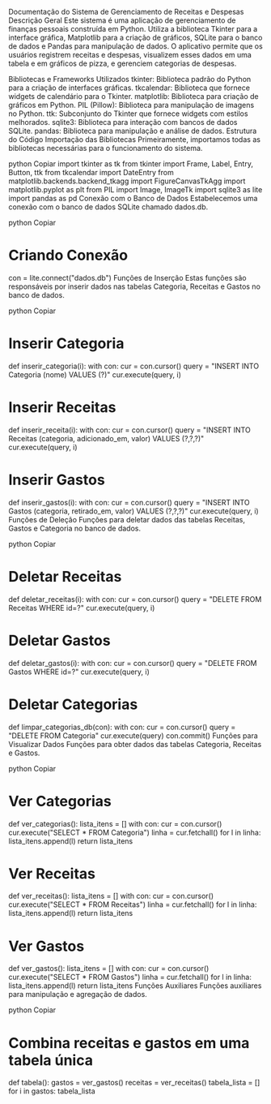 Documentação do Sistema de Gerenciamento de Receitas e Despesas
Descrição Geral
Este sistema é uma aplicação de gerenciamento de finanças pessoais construída em Python. Utiliza a biblioteca Tkinter para a interface gráfica, Matplotlib para a criação de gráficos, SQLite para o banco de dados e Pandas para manipulação de dados. O aplicativo permite que os usuários registrem receitas e despesas, visualizem esses dados em uma tabela e em gráficos de pizza, e gerenciem categorias de despesas.

Bibliotecas e Frameworks Utilizados
tkinter: Biblioteca padrão do Python para a criação de interfaces gráficas.
tkcalendar: Biblioteca que fornece widgets de calendário para o Tkinter.
matplotlib: Biblioteca para criação de gráficos em Python.
PIL (Pillow): Biblioteca para manipulação de imagens no Python.
ttk: Subconjunto do Tkinter que fornece widgets com estilos melhorados.
sqlite3: Biblioteca para interação com bancos de dados SQLite.
pandas: Biblioteca para manipulação e análise de dados.
Estrutura do Código
Importação das Bibliotecas
Primeiramente, importamos todas as bibliotecas necessárias para o funcionamento do sistema.

python
Copiar
import tkinter as tk
from tkinter import Frame, Label, Entry, Button, ttk
from tkcalendar import DateEntry
from matplotlib.backends.backend_tkagg import FigureCanvasTkAgg
import matplotlib.pyplot as plt
from PIL import Image, ImageTk
import sqlite3 as lite
import pandas as pd
Conexão com o Banco de Dados
Estabelecemos uma conexão com o banco de dados SQLite chamado dados.db.

python
Copiar
# Criando Conexão
con = lite.connect("dados.db")
Funções de Inserção
Estas funções são responsáveis por inserir dados nas tabelas Categoria, Receitas e Gastos no banco de dados.

python
Copiar
# Inserir Categoria
def inserir_categoria(i):
    with con:
        cur = con.cursor()
        query = "INSERT INTO Categoria (nome) VALUES (?)"
        cur.execute(query, i)

# Inserir Receitas
def inserir_receita(i):
    with con:
        cur = con.cursor()
        query = "INSERT INTO Receitas (categoria, adicionado_em, valor) VALUES (?,?,?)"
        cur.execute(query, i)

# Inserir Gastos
def inserir_gastos(i):
    with con:
        cur = con.cursor()
        query = "INSERT INTO Gastos (categoria, retirado_em, valor) VALUES (?,?,?)"
        cur.execute(query, i)
Funções de Deleção
Funções para deletar dados das tabelas Receitas, Gastos e Categoria no banco de dados.

python
Copiar
# Deletar Receitas
def deletar_receitas(i):
    with con:
        cur = con.cursor()
        query = "DELETE FROM Receitas WHERE id=?"
        cur.execute(query, i)

# Deletar Gastos
def deletar_gastos(i):
    with con:
        cur = con.cursor()
        query = "DELETE FROM Gastos WHERE id=?"
        cur.execute(query, i)

# Deletar Categorias
def limpar_categorias_db(con):
    with con:
        cur = con.cursor()
        query = "DELETE FROM Categoria"
        cur.execute(query)
        con.commit()
Funções para Visualizar Dados
Funções para obter dados das tabelas Categoria, Receitas e Gastos.

python
Copiar
# Ver Categorias
def ver_categorias():
    lista_itens = []
    with con:
        cur = con.cursor()
        cur.execute("SELECT * FROM Categoria")
        linha = cur.fetchall()
        for l in linha:
            lista_itens.append(l)
    return lista_itens

# Ver Receitas
def ver_receitas():
    lista_itens = []
    with con:
        cur = con.cursor()
        cur.execute("SELECT * FROM Receitas")
        linha = cur.fetchall()
        for l in linha:
            lista_itens.append(l)
    return lista_itens

# Ver Gastos
def ver_gastos():
    lista_itens = []
    with con:
        cur = con.cursor()
        cur.execute("SELECT * FROM Gastos")
        linha = cur.fetchall()
        for l in linha:
            lista_itens.append(l)
    return lista_itens
Funções Auxiliares
Funções auxiliares para manipulação e agregação de dados.

python
Copiar
# Combina receitas e gastos em uma tabela única
def tabela():
    gastos = ver_gastos()
    receitas = ver_receitas()
    tabela_lista = []
    for i in gastos:
        tabela_lista